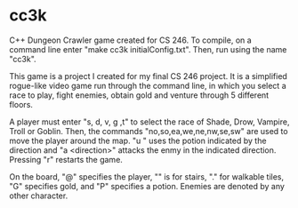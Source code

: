 # cc3k
C++ Dungeon Crawler game created for CS 246.
To compile, on a command line enter "make cc3k initialConfig.txt". Then, run using the name "cc3k".

This game is a project I created for my final CS 246 project. It is a simplified rogue-like video game run through the command line, in which you select a race to play, fight enemies, obtain gold and venture through 5 different floors.

A player must enter "s, d, v, g ,t" to select the race of Shade, Drow, Vampire, Troll or Goblin. Then, the commands "no,so,ea,we,ne,nw,se,sw" are used to move the player around the map. "u <direction>" uses the potion indicated by the direction and "a \<direction\>" attacks the enmy in the indicated direction. Pressing "r" restarts the game.

On the board, "@" specifies the player, "\" is for stairs, "." for walkable tiles, "G" specifies gold,  and "P" specifies a potion. Enemies are denoted by any other character.
